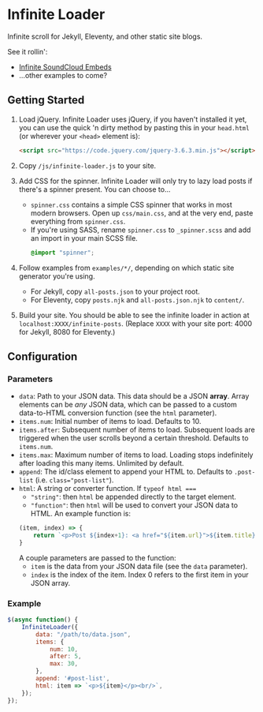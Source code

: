 Infinite Loader
===============

Infinite scroll for Jekyll, Eleventy, and other static site blogs.

See it rollin':

* [Infinite SoundCloud Embeds](https://trebledj.github.io/music)
* ...other examples to come?

## Getting Started

1. Load jQuery. Infinite Loader uses jQuery, if you haven't installed it yet, you can use the quick 'n dirty method by pasting this in your `head.html` (or wherever your `<head>` element is):
    ```html
    <script src="https://code.jquery.com/jquery-3.6.3.min.js"></script>
    ```

2. Copy `/js/infinite-loader.js` to your site.

3. Add CSS for the spinner. Infinite Loader will only try to lazy load posts if there's a spinner present. You can choose to...

    * `spinner.css` contains a simple CSS spinner that works in most modern browsers. Open up `css/main.css`, and at the very end, paste everything from `spinner.css`. 
    * If you're using SASS, rename `spinner.css` to `_spinner.scss` and add an import in your main SCSS file.
        ```css
        @import "spinner";
        ```

4. Follow examples from `examples/*/`, depending on which static site generator you're using.

    * For Jekyll, copy `all-posts.json` to your project root.
    * For Eleventy, copy `posts.njk` and `all-posts.json.njk` to `content/`.

5. Build your site. You should be able to see the infinite loader in action at `localhost:XXXX/infinite-posts`. (Replace `XXXX` with your site port: 4000 for Jekyll, 8080 for Eleventy.)


## Configuration

### Parameters

* `data`: Path to your JSON data. This data should be a JSON **array**. Array elements can be *any* JSON data, which can be passed to a custom data-to-HTML conversion function (see the `html` parameter).
* `items.num`: Initial number of items to load. Defaults to 10.
* `items.after`: Subsequent number of items to load. Subsequent loads are triggered when the user scrolls beyond a certain threshold. Defaults to `items.num`.
* `items.max`: Maximum number of items to load. Loading stops indefinitely after loading this many items. Unlimited by default.
* `append`: The id/class element to append your HTML to. Defaults to `.post-list` (i.e. `class="post-list"`).
* `html`: A string or converter function. If `typeof html ===`
    * `"string"`: then `html` be appended directly to the target element.
    * `"function"`: then `html` will be used to convert your JSON data to HTML. An example function is:
    ```js
    (item, index) => {
        return `<p>Post ${index+1}: <a href="${item.url}">${item.title}</a></p><br/>`;
    }
    ```
    A couple parameters are passed to the function:
    * `item` is the data from your JSON data file (see the `data` parameter).
    * `index` is the index of the item. Index 0 refers to the first item in your JSON array.

### Example
```js
$(async function() {
    InfiniteLoader({
        data: "/path/to/data.json",
        items: {
            num: 10,
            after: 5,
            max: 30,
        },
        append: '#post-list',
        html: item => `<p>${item}</p><br/>`,
    });
});
```

